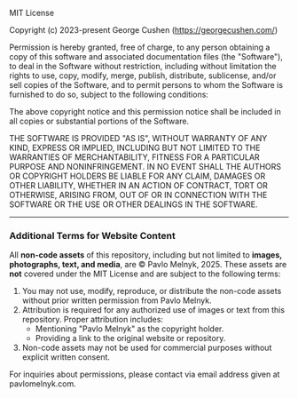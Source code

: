 MIT License

Copyright (c) 2023-present George Cushen (https://georgecushen.com/)

Permission is hereby granted, free of charge, to any person obtaining a copy
of this software and associated documentation files (the "Software"), to deal
in the Software without restriction, including without limitation the rights
to use, copy, modify, merge, publish, distribute, sublicense, and/or sell
copies of the Software, and to permit persons to whom the Software is
furnished to do so, subject to the following conditions:

The above copyright notice and this permission notice shall be included in all
copies or substantial portions of the Software.

THE SOFTWARE IS PROVIDED "AS IS", WITHOUT WARRANTY OF ANY KIND, EXPRESS OR
IMPLIED, INCLUDING BUT NOT LIMITED TO THE WARRANTIES OF MERCHANTABILITY,
FITNESS FOR A PARTICULAR PURPOSE AND NONINFRINGEMENT. IN NO EVENT SHALL THE
AUTHORS OR COPYRIGHT HOLDERS BE LIABLE FOR ANY CLAIM, DAMAGES OR OTHER
LIABILITY, WHETHER IN AN ACTION OF CONTRACT, TORT OR OTHERWISE, ARISING FROM,
OUT OF OR IN CONNECTION WITH THE SOFTWARE OR THE USE OR OTHER DEALINGS IN THE
SOFTWARE.

---

### Additional Terms for Website Content

All **non-code assets** of this repository, including but not limited to **images, photographs, text, and media**, are © Pavlo Melnyk, 2025. These assets are **not** covered under the MIT License and are subject to the following terms:

1. You may not use, modify, reproduce, or distribute the non-code assets without prior written permission from Pavlo Melnyk.
2. Attribution is required for any authorized use of images or text from this repository. Proper attribution includes:
   - Mentioning "Pavlo Melnyk" as the copyright holder.
   - Providing a link to the original website or repository.
3. Non-code assets may not be used for commercial purposes without explicit written consent.

For inquiries about permissions, please contact via email address given at pavlomelnyk.com.